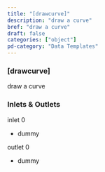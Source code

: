 ```yaml
---
title: "[drawcurve]"
description: "draw a curve"
bref: "draw a curve"
draft: false
categories: ["object"]
pd-category: "Data Templates"
---
```


### [drawcurve]

draw a curve

### Inlets & Outlets

inlet 0

 - dummy

outlet 0

 - dummy
 
